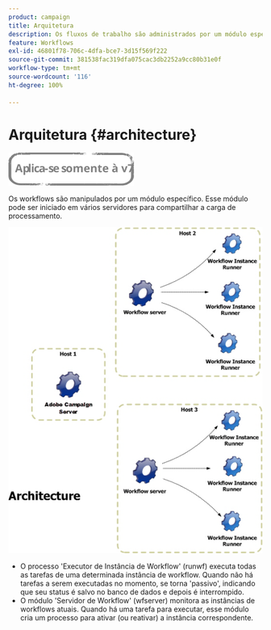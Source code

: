```yaml
---
product: campaign
title: Arquitetura
description: Os fluxos de trabalho são administrados por um módulo específico, que pode ser iniciado em vários servidores para compartilhar a carga de processamento.
feature: Workflows
exl-id: 46801f78-706c-4dfa-bce7-3d15f569f222
source-git-commit: 381538fac319dfa075cac3db2252a9cc80b31e0f
workflow-type: tm+mt
source-wordcount: '116'
ht-degree: 100%

---
```


# Arquitetura {#architecture}

![](../../assets/v7-only.svg)

Os workflows são manipulados por um módulo específico. Esse módulo pode ser iniciado em vários servidores para compartilhar a carga de processamento.

![](assets/architecture.png)

* O processo &#39;Executor de Instância de Workflow&#39; (runwf) executa todas as tarefas de uma determinada instância de workflow. Quando não há tarefas a serem executadas no momento, se torna &#39;passivo&#39;, indicando que seu status é salvo no banco de dados e depois é interrompido.
* O módulo &#39;Servidor de Workflow&#39; (wfserver) monitora as instâncias de workflows atuais. Quando há uma tarefa para executar, esse módulo cria um processo para ativar (ou reativar) a instância correspondente.
